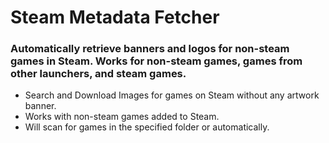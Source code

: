 # Steam Metadata Fetcher

### Automatically retrieve banners and logos for non-steam games in Steam. Works for non-steam games, games from other launchers, and steam games. 

- Search and Download Images for games on Steam without any artwork banner.
- Works with non-steam games added to Steam.
- Will scan for games in the specified folder or automatically.
